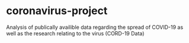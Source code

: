 # coronavirus-project
 Analysis of publically availible data regarding the spread of COVID-19 as well as the research relating to the virus (CORD-19 Data)

